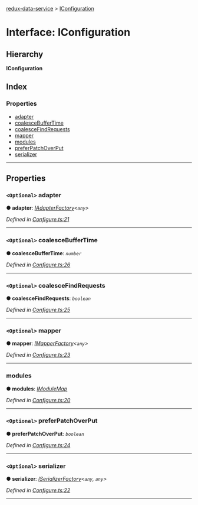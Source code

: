 [redux-data-service](../README.md) > [IConfiguration](../interfaces/iconfiguration.md)

# Interface: IConfiguration

## Hierarchy

**IConfiguration**

## Index

### Properties

* [adapter](iconfiguration.md#adapter)
* [coalesceBufferTime](iconfiguration.md#coalescebuffertime)
* [coalesceFindRequests](iconfiguration.md#coalescefindrequests)
* [mapper](iconfiguration.md#mapper)
* [modules](iconfiguration.md#modules)
* [preferPatchOverPut](iconfiguration.md#preferpatchoverput)
* [serializer](iconfiguration.md#serializer)

---

## Properties

<a id="adapter"></a>

### `<Optional>` adapter

**● adapter**: *[IAdapterFactory](iadapterfactory.md)<`any`>*

*Defined in [Configure.ts:21](https://github.com/Rediker-Software/redux-data-service/blob/e03b428/src/Configure.ts#L21)*

___
<a id="coalescebuffertime"></a>

### `<Optional>` coalesceBufferTime

**● coalesceBufferTime**: *`number`*

*Defined in [Configure.ts:26](https://github.com/Rediker-Software/redux-data-service/blob/e03b428/src/Configure.ts#L26)*

___
<a id="coalescefindrequests"></a>

### `<Optional>` coalesceFindRequests

**● coalesceFindRequests**: *`boolean`*

*Defined in [Configure.ts:25](https://github.com/Rediker-Software/redux-data-service/blob/e03b428/src/Configure.ts#L25)*

___
<a id="mapper"></a>

### `<Optional>` mapper

**● mapper**: *[IMapperFactory](imapperfactory.md)<`any`>*

*Defined in [Configure.ts:23](https://github.com/Rediker-Software/redux-data-service/blob/e03b428/src/Configure.ts#L23)*

___
<a id="modules"></a>

###  modules

**● modules**: *[IModuleMap](imodulemap.md)*

*Defined in [Configure.ts:20](https://github.com/Rediker-Software/redux-data-service/blob/e03b428/src/Configure.ts#L20)*

___
<a id="preferpatchoverput"></a>

### `<Optional>` preferPatchOverPut

**● preferPatchOverPut**: *`boolean`*

*Defined in [Configure.ts:24](https://github.com/Rediker-Software/redux-data-service/blob/e03b428/src/Configure.ts#L24)*

___
<a id="serializer"></a>

### `<Optional>` serializer

**● serializer**: *[ISerializerFactory](iserializerfactory.md)<`any`, `any`>*

*Defined in [Configure.ts:22](https://github.com/Rediker-Software/redux-data-service/blob/e03b428/src/Configure.ts#L22)*

___

